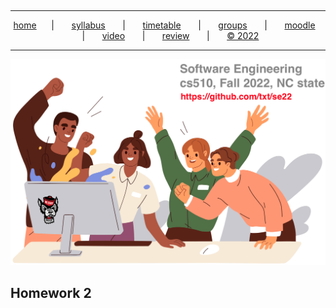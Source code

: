   <a name=top><br><hr>
  <p align=center>
  &nbsp;<a href="/README.md#top">home</a>&nbsp; &nbsp; &nbsp; | &nbsp; &nbsp; &nbsp;
  <a href="/docs/syllabus.md#top">syllabus</a> &nbsp; &nbsp; &nbsp | &nbsp; &nbsp; &nbsp;
  <a href="/docs/syllabus.md#timetable">timetable</a> &nbsp; &nbsp; &nbsp | &nbsp; &nbsp; &nbsp;
  <a href="https://docs.google.com/spreadsheets/d/1KKskduN7m1R3WYhQTLyWJgxkAvrp2UV-LEu5JWN26xo/edit#gid=0">groups</a> &nbsp; &nbsp; &nbsp | &nbsp; &nbsp; &nbsp;
  <a href="https://moodle-courses2223.wolfware.ncsu.edu/course/view.php?id=1771">moodle</a> &nbsp; &nbsp; &nbsp | &nbsp; &nbsp; &nbsp;
  <a href="https://ncsu.hosted.panopto.com/Panopto/Pages/Sessions/List.aspx#folderID=%22389b8ebf-2f29-4c15-8231-aee9000e3f05%22">video</a> &nbsp; &nbsp; &nbsp | &nbsp; &nbsp; &nbsp;
  <a href="/docs/review.md">review</a> &nbsp; &nbsp; &nbsp | &nbsp; &nbsp; &nbsp;
  <a href="/LICENSE.md#top">&copy; 2022</a></p>
  <hr>
  <p align=center><a href="/README.md#top"><img  width=700 src="/etc/img/banner.png"></a></p>
  






## Homework 2


